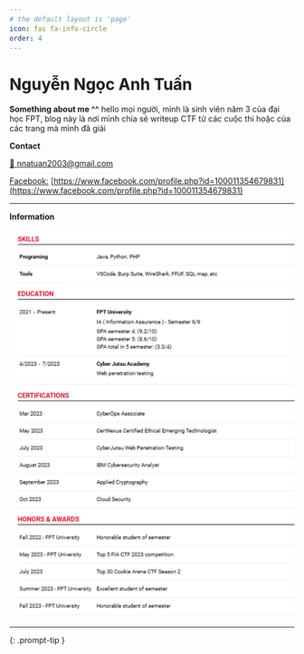 ```yaml
---
# the default layout is 'page'
icon: fas fa-info-circle
order: 4
---
```


# Nguyễn Ngọc Anh Tuấn
**Something about me ^^**
hello mọi người, mình là sinh viên năm 3 của đại học FPT, blog này là nơi mình chia sẻ writeup CTF từ các cuộc thi hoặc của các trang mà mình đã giải

**Contact**

[📧 nnatuan2003@gmail.com](mailto:adalovelace@mail.com)

[Facebook:](https://www.facebook.com/profile.php?id=100011354679831) [https://www.facebook.com/profile.php?id=100011354679831](https://www.facebook.com/profile.php?id=100011354679831)

---
**Information**

<img src="/assets/img/favicons/2023-12-02_20-03.png">


---

{: .prompt-tip }
